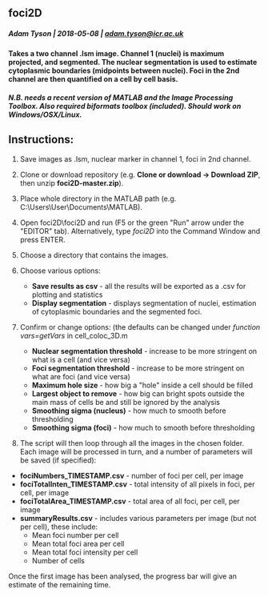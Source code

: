 ## foci2D
##### Adam Tyson | 2018-05-08 | adam.tyson@icr.ac.uk

#### Takes a two channel .lsm image. Channel 1 (nuclei) is maximum projected, and segmented. The nuclear segmentation is used to estimate cytoplasmic boundaries (midpoints between nuclei). Foci in the 2nd channel are then quantified on a cell by cell basis.

##### N.B. needs a recent version of MATLAB and the Image Processing Toolbox. Also required biformats toolbox (included). Should work on Windows/OSX/Linux.

## Instructions:

1. Save images as .lsm, nuclear marker in channel 1, foci in 2nd channel.
2. Clone or download repository (e.g. **Clone or download -> Download ZIP**, then unzip **foci2D-master.zip**).
3. Place whole directory in the MATLAB path (e.g. C:\\Users\\User\\Documents\\MATLAB).
4. Open foci2D\\foci2D and run (F5 or the green "Run" arrow under the "EDITOR" tab). Alternatively, type *foci2D* into the Command Window and press ENTER.
5. Choose a directory that contains the images.
6. Choose various options:
    * **Save results as csv** - all the results will be exported as a .csv for plotting and statistics
    * **Display segmentation** - displays segmentation of nuclei, estimation of cytoplasmic boundaries and the segmented foci.

7. Confirm or change options: (the defaults can be changed under *function vars=getVars* in cell_coloc_3D.m
    * **Nuclear segmentation threshold** -  increase to be more stringent on what is a cell (and vice versa)
    * **Foci segmentation threshold** -  increase to be more stringent on what are foci (and vice versa)
    * **Maximum hole size** - how big a "hole" inside a cell should be filled
    * **Largest object to remove** - how big can bright spots outside the main mass of cells be and still be ignored by the analysis
    * **Smoothing sigma (nucleus)** - how much to smooth before thresholding
    * **Smoothing sigma (foci)** - how much to smooth before thresholding

8. The script will then loop through all the images in the chosen folder. Each image will be processed in turn, and a number of parameters will be saved (if specified):

  * **fociNumbers_TIMESTAMP.csv** - number of foci per cell, per image
  * **fociTotalInten_TIMESTAMP.csv** - total intensity of all pixels in foci, per cell, per image
  * **fociTotalArea_TIMESTAMP.csv** - total area of all foci, per cell, per image
  * **summaryResults.csv** - includes various parameters per image (but not per cell), these include:
    * Mean foci number per cell
    * Mean total foci area per cell
    * Mean total foci intensity per cell
    * Number of cells

Once the first image has been analysed, the progress bar will give an estimate of the remaining time.
